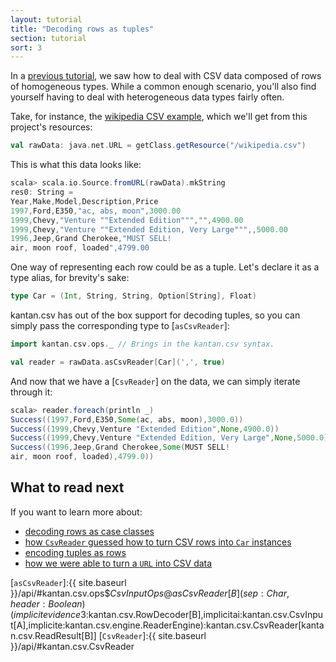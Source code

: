 ```yaml
---
layout: tutorial
title: "Decoding rows as tuples"
section: tutorial
sort: 3
---
```


In a [previous tutorial](rows_as_collections.html), we saw how to deal with CSV data composed of rows of homogeneous
types. While a common enough scenario, you'll also find yourself having to deal with heterogeneous data types fairly
often.

Take, for instance, the [wikipedia CSV example](https://en.wikipedia.org/wiki/Comma-separated_values#Example), which
we'll get from this project's resources:

```scala
val rawData: java.net.URL = getClass.getResource("/wikipedia.csv")
```

This is what this data looks like:

```scala
scala> scala.io.Source.fromURL(rawData).mkString
res0: String =
Year,Make,Model,Description,Price
1997,Ford,E350,"ac, abs, moon",3000.00
1999,Chevy,"Venture ""Extended Edition""","",4900.00
1999,Chevy,"Venture ""Extended Edition, Very Large""",,5000.00
1996,Jeep,Grand Cherokee,"MUST SELL!
air, moon roof, loaded",4799.00
```

One way of representing each row could be as a tuple. Let's declare it as a type alias, for brevity's sake:

```scala
type Car = (Int, String, String, Option[String], Float)
```

kantan.csv has out of the box support for decoding tuples, so you can simply pass the corresponding type to
[`asCsvReader`]:

```scala
import kantan.csv.ops._ // Brings in the kantan.csv syntax.

val reader = rawData.asCsvReader[Car](',', true)
```

And now that we have a [`CsvReader`] on the data, we can simply iterate through it:

```scala
scala> reader.foreach(println _)
Success((1997,Ford,E350,Some(ac, abs, moon),3000.0))
Success((1999,Chevy,Venture "Extended Edition",None,4900.0))
Success((1999,Chevy,Venture "Extended Edition, Very Large",None,5000.0))
Success((1996,Jeep,Grand Cherokee,Some(MUST SELL!
air, moon roof, loaded),4799.0))
```

## What to read next
If you want to learn more about:

* [decoding rows as case classes](rows_as_case_classes.html)
* [how `CsvReader` guessed how to turn CSV rows into `Car` instances](rows_as_arbitrary_types.html) 
* [encoding tuples as rows](collections_as_rows.html)
* [how we were able to turn a `URL` into CSV data](csv_sources.html)
 

[`asCsvReader`]:{{ site.baseurl }}/api/#kantan.csv.ops$$CsvInputOps@asCsvReader[B](sep:Char,header:Boolean)(implicitevidence$3:kantan.csv.RowDecoder[B],implicitai:kantan.csv.CsvInput[A],implicite:kantan.csv.engine.ReaderEngine):kantan.csv.CsvReader[kantan.csv.ReadResult[B]]
[`CsvReader`]:{{ site.baseurl }}/api/#kantan.csv.CsvReader
